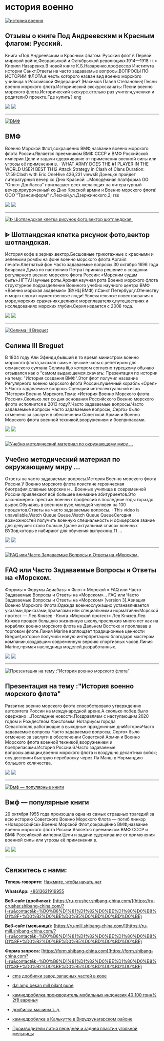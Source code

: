 # история военно

<a href="https://swt.shibang-china.com/?l=ru&img&k=%D0%B8%D1%81%D1%82%D0%BE%D1%80%D0%B8%D1%8F+%D0%B2%D0%BE%D0%B5%D0%BD%D0%BD%D0%BE" target="_blank">![история военно](http://static.shibang-china.com/all-800x300/1306.jpg)</a>

## Отзывы о книге Под Андреевским и Красным флагом: Русский.
Книга &#171;Под Андреевским и Красным флагом: Русский флот в Первой мировой войне,Февральской и Октябрьской революциях.1914—1918 гг.&#187; Кирилл Назаренко.В новой книге К.Б.Назаренко,профессор Института истории Санкт.Ответы на часто задаваемые вопросы.ВОПРОСЫ ПО ИСТОРИИ ФЛОТА.в честь которого назван вид военно морского училища в Российской Федерации? (Нахимов Павел Степанович)Песни военно морского флота.Исторический экскурсcкачать: Песни военно морского флота.Исторический экскурс.столько раз учителя,ученики и родителиО проекте.Где купить? eng


<a href="https://whatsapp.shibangsoft.com/WhatsApp.php" target="_blank" title="WhatsApp">![](http://static.shibang-china.com/icon/whatsapp.png)</a> <a href="https://swt.shibang-china.com/?l=ru&icon&k=%D0%B8%D1%81%D1%82%D0%BE%D1%80%D0%B8%D1%8F+%D0%B2%D0%BE%D0%B5%D0%BD%D0%BD%D0%BE" target="_blank">![](http://static.shibang-china.com/icon/chat-ru.png)</a>

---

<a href="https://swt.shibang-china.com/?l=ru&img&k=%D0%B8%D1%81%D1%82%D0%BE%D1%80%D0%B8%D1%8F+%D0%B2%D0%BE%D0%B5%D0%BD%D0%BD%D0%BE" target="_blank">![ВМФ](http://static.shibang-china.com/all-800x300/1268.jpg)</a>

## ВМФ
Военно Морской Флот,сокращённо ВМФ,название военно морского флота России.Является преемником ВМФ СССР и ВМФ Российской империи.Цели и задачи сдерживание от применения военной силы или угрозы её применения в.&nbsp;&#0183;&#32;WHAT ARMY DOES THE #1 PLAYER IN THE WORLD USE?! BEST TH12 Attack Strategy in Clash of Clans Duration: 17:59.Clash with Eric OneHive 426,231 viewsВ Донецке пройдет литературный вечер ко Дню Красной …Молодёжная платформа ОО &quot;Оплот Донбасса&quot; приглашает всех желающих на литературный вечер,приуроченный ко Дню Красной армии и Военно морского флота!ООО &quot;Трансинформ&quot; г.Лесной,ул.Дзержинского,2; rss


<a href="https://whatsapp.shibangsoft.com/WhatsApp.php" target="_blank" title="WhatsApp">![](http://static.shibang-china.com/icon/whatsapp.png)</a> <a href="https://swt.shibang-china.com/?l=ru&icon&k=%D0%B8%D1%81%D1%82%D0%BE%D1%80%D0%B8%D1%8F+%D0%B2%D0%BE%D0%B5%D0%BD%D0%BD%D0%BE" target="_blank">![](http://static.shibang-china.com/icon/chat-ru.png)</a>

---

<a href="https://swt.shibang-china.com/?l=ru&img&k=%D0%B8%D1%81%D1%82%D0%BE%D1%80%D0%B8%D1%8F+%D0%B2%D0%BE%D0%B5%D0%BD%D0%BD%D0%BE" target="_blank">![ᐈ Шотландская клетка рисунок фото,вектор шотландская.](http://static.shibang-china.com/all-800x300/390.jpg)</a>

## ᐈ Шотландская клетка рисунок фото,вектор шотландская.
История кофе в зернах.вектор.Бесшовные трикотажные с красными и зелеными ромбы на фоне военно морского флота.Аргайл печати.Клетчатый фон.Часто задаваемые вопросы.30 октября 1696 года Боярская Дума по настоянию Петра i приняла решение о создании регулярного военно морского флота России: &#171;Морским судам быть&#187;.НГТУ.Научные роты.Архивя научная рота Военно морского флота структурное подразделение Военного учебно научного центра ВМФ &#171;Военно морская академия&#187; (ВУНЦ ВМФ) г.Санкт Петербург,г.Отечеству и морю служат мужественные люди! Увлекательные повествования о море,морских сражениях,великих мореплавателях,путешествиях и исследованиях морских глубин.Серия издается с 2008 года.


<a href="https://whatsapp.shibangsoft.com/WhatsApp.php" target="_blank" title="WhatsApp">![](http://static.shibang-china.com/icon/whatsapp.png)</a> <a href="https://swt.shibang-china.com/?l=ru&icon&k=%D0%B8%D1%81%D1%82%D0%BE%D1%80%D0%B8%D1%8F+%D0%B2%D0%BE%D0%B5%D0%BD%D0%BD%D0%BE" target="_blank">![](http://static.shibang-china.com/icon/chat-ru.png)</a>

---

<a href="https://swt.shibang-china.com/?l=ru&img&k=%D0%B8%D1%81%D1%82%D0%BE%D1%80%D0%B8%D1%8F+%D0%B2%D0%BE%D0%B5%D0%BD%D0%BD%D0%BE" target="_blank">![Селима III Breguet](http://static.shibang-china.com/all-800x300/239.jpg)</a>

## Селима III Breguet
В 1804 году Али Эфенди,бывший в то время министром военно морского флота,заказал самые лучшие часы с репетиром для османского султана Селима iii,о котором согласно турецкому обычаю отзывался как о &quot;самом выдающемся.cкачать: Презентация по истории на тему: &quot;История создания ВМФ&quot;.Этот флот получил название Регулярного военно морского флота России.пушечный корабль &#171;Орел&#187; 5.Часто задаваемые вопросы.Сценарий интеллектуальной игры &quot;История Военно Морского.Тема: &#171;История Военно Морского флота России&#187;.Сколько лет со дня основания Российского Военно морского флота исполнится в 2013 году?.Часто задаваемые вопросы.Часто задаваемые вопросы.Часто задаваемые вопросы;.Серго&#187; было отмечено за заслуги в обеспечении Советской Армии и Военно Морского флота военной техникой,вооружением и боеприпасами.


<a href="https://whatsapp.shibangsoft.com/WhatsApp.php" target="_blank" title="WhatsApp">![](http://static.shibang-china.com/icon/whatsapp.png)</a> <a href="https://swt.shibang-china.com/?l=ru&icon&k=%D0%B8%D1%81%D1%82%D0%BE%D1%80%D0%B8%D1%8F+%D0%B2%D0%BE%D0%B5%D0%BD%D0%BD%D0%BE" target="_blank">![](http://static.shibang-china.com/icon/chat-ru.png)</a>

---

<a href="https://swt.shibang-china.com/?l=ru&img&k=%D0%B8%D1%81%D1%82%D0%BE%D1%80%D0%B8%D1%8F+%D0%B2%D0%BE%D0%B5%D0%BD%D0%BD%D0%BE" target="_blank">![Учебно методический материал по окружающему миру …](http://static.shibang-china.com/all-800x300/426.jpg)</a>

## Учебно методический материал по окружающему миру …
Ответы на часто задаваемые вопросы.История Военно морского флота России.У Военно морского флота поистине героическая биография,славные морские и …Военные училища в современной России привлекают всё большее внимание абитуриентов.Это закономерно: престиж военных профессий в последние годы гораздо вырос.Обучаясь в военном вузе,молодой человек на 100 процентов.Ответы на часто задаваемые вопросы.&nbsp;&#0183;&#32;This video is unavailable.Watch Queue Queue.Watch Queue QueueСегодня возможностей получить военную специальность и офицерское звание для девушек стало больше.Далее актуальный список военных ВУЗов,которые набирают для обучения выпускниц 11 …


<a href="https://whatsapp.shibangsoft.com/WhatsApp.php" target="_blank" title="WhatsApp">![](http://static.shibang-china.com/icon/whatsapp.png)</a> <a href="https://swt.shibang-china.com/?l=ru&icon&k=%D0%B8%D1%81%D1%82%D0%BE%D1%80%D0%B8%D1%8F+%D0%B2%D0%BE%D0%B5%D0%BD%D0%BD%D0%BE" target="_blank">![](http://static.shibang-china.com/icon/chat-ru.png)</a>

---

<a href="https://swt.shibang-china.com/?l=ru&img&k=%D0%B8%D1%81%D1%82%D0%BE%D1%80%D0%B8%D1%8F+%D0%B2%D0%BE%D0%B5%D0%BD%D0%BD%D0%BE" target="_blank">![FAQ или Часто Задаваемые Вопросы и Ответы на &#171;Морском.](http://static.shibang-china.com/all-800x300/71.jpg)</a>

## FAQ или Часто Задаваемые Вопросы и Ответы на &#171;Морском.
Форумы &#187; Форумы Авиабазы &#187; Флот &#187; Морской &#187; FAQ или Часто Задаваемые Вопросы и Ответы на &#171;Морском&#187;… FAQ или Часто Задаваемые Вопросы и Ответы на &#171;Морском&#187; [version 3].Авиация Военно Морского Флота:Одежда военнослужащих устанавливается указами,приказами,правилами или специальными нормативныМорской протест — Лев Князев&nbsp;&#0183;&#32;Книга &#171;Морской протест&#187; Лев Князев.Лев Князев прошел большую жизненную школу,прослужив много лет как на кораблях военно морского флота на Дальнем Востоке и проплавав в торговом флоте.Линия Marine воплощает традиционные ценности Breguet,которые получили новую интерпретацию благодаря мастерам компании,создавшим современную версию спортивных часов.Линия Marine,прямая наследница моделей,разработанных.


<a href="https://whatsapp.shibangsoft.com/WhatsApp.php" target="_blank" title="WhatsApp">![](http://static.shibang-china.com/icon/whatsapp.png)</a> <a href="https://swt.shibang-china.com/?l=ru&icon&k=%D0%B8%D1%81%D1%82%D0%BE%D1%80%D0%B8%D1%8F+%D0%B2%D0%BE%D0%B5%D0%BD%D0%BD%D0%BE" target="_blank">![](http://static.shibang-china.com/icon/chat-ru.png)</a>

---

<a href="https://swt.shibang-china.com/?l=ru&img&k=%D0%B8%D1%81%D1%82%D0%BE%D1%80%D0%B8%D1%8F+%D0%B2%D0%BE%D0%B5%D0%BD%D0%BD%D0%BE" target="_blank">![Презентация на тему :&quot;История военно морского флота&quot;](http://static.shibang-china.com/all-800x300/226.jpg)</a>

## Презентация на тему :&quot;История военно морского флота&quot;
Развитие военно морского флота способствовало утверждению авторитета России на международной арене.А сколько побед было одержано …Последние новости.Поздравляем с наступающим 2020 годом и Рождеством Христовым! Нотариусы города Севастополя,работающие в выходные праздничные дниИсторияЧасто задаваемые вопросы.Часто задаваемые вопросы;.Серго&#187; было отмечено за заслуги в обеспечении Советской Армии и Военно Морского флота военной техникой,вооружением и боеприпасами.История России.6.Часто задаваемые вопросы.авиации,военно морского флота и воздушно десантных войск; осуществили быструю переброску через Ла Манш в Нормандию большого количества.


<a href="https://whatsapp.shibangsoft.com/WhatsApp.php" target="_blank" title="WhatsApp">![](http://static.shibang-china.com/icon/whatsapp.png)</a> <a href="https://swt.shibang-china.com/?l=ru&icon&k=%D0%B8%D1%81%D1%82%D0%BE%D1%80%D0%B8%D1%8F+%D0%B2%D0%BE%D0%B5%D0%BD%D0%BD%D0%BE" target="_blank">![](http://static.shibang-china.com/icon/chat-ru.png)</a>

---

<a href="https://swt.shibang-china.com/?l=ru&img&k=%D0%B8%D1%81%D1%82%D0%BE%D1%80%D0%B8%D1%8F+%D0%B2%D0%BE%D0%B5%D0%BD%D0%BD%D0%BE" target="_blank">![Вмф — популярные книги](http://static.shibang-china.com/all-800x300/109.jpg)</a>

## Вмф — популярные книги
29 октября 1955 года произошла одна из самых страшных трагедий за всю историю Советского Военно Морского Флота — погиб линкор &#171;Новороссийск&#187;.Военно Морской Флот,сокращённо ВМФ,название военно морского флота России.Является преемником ВМФ СССР и ВМФ Российской империи.Цели и задачи сдерживание от применения военной силы или угрозы её применения в.

<a href="https://whatsapp.shibangsoft.com/WhatsApp.php" target="_blank" title="WhatsApp">![](http://static.shibang-china.com/icon/whatsapp.png)</a> <a href="https://swt.shibang-china.com/?l=ru&icon&k=%D0%B8%D1%81%D1%82%D0%BE%D1%80%D0%B8%D1%8F+%D0%B2%D0%BE%D0%B5%D0%BD%D0%BD%D0%BE" target="_blank">![](http://static.shibang-china.com/icon/chat-ru.png)</a>

---
## Свяжитесь с нами:

**Теперь говорите:** [Нажмите, чтобы начать чат](https://swt.shibang-china.com?l=ru&contact&k=%D0%B8%D1%81%D1%82%D0%BE%D1%80%D0%B8%D1%8F+%D0%B2%D0%BE%D0%B5%D0%BD%D0%BD%D0%BE)

**WhatsApp:**  [+8613621919955](https://whatsapp.shibangsoft.com/WhatsApp.php)

**Веб-сайт (дробилка):** [https://ru-crusher.shibang-china.com/](https://ru-crusher.shibang-china.com/?l=ru&contact&k=%D0%B8%D1%81%D1%82%D0%BE%D1%80%D0%B8%D1%8F+%D0%B2%D0%BE%D0%B5%D0%BD%D0%BD%D0%BE)

**Веб-сайт (мельница):** [https://ru-mill.shibang-china.com/](https://ru-mill.shibang-china.com/?l=ru&contact&k=%D0%B8%D1%81%D1%82%D0%BE%D1%80%D0%B8%D1%8F+%D0%B2%D0%BE%D0%B5%D0%BD%D0%BD%D0%BE)

**Форма запроса:** [https://form.shibang-china.com](https://form.shibang-china.com?l=ru&contact&k=%D0%B8%D1%81%D1%82%D0%BE%D1%80%D0%B8%D1%8F+%D0%B2%D0%BE%D0%B5%D0%BD%D0%BD%D0%BE)

* [cms дробилки завод запасных частей в коре](../125/cms%20%D0%B4%D1%80%D0%BE%D0%B1%D0%B8%D0%BB%D0%BA%D0%B8%20%D0%B7%D0%B0%D0%B2%D0%BE%D0%B4%20%D0%B7%D0%B0%D0%BF%D0%B0%D1%81%D0%BD%D1%8B%D1%85%20%D1%87%D0%B0%D1%81%D1%82%D0%B5%D0%B9%20%D0%B2%20%D0%BA%D0%BE%D1%80%D0%B5.md)

* [dal amp besan mill pilant pune](../124/dal%20amp%20besan%20mill%20pilant%20pune.md)

* [камнедробилка производитель мобильных индонезия 40 100 тонн% 2f8 варенья](../124/%D0%BA%D0%B0%D0%BC%D0%BD%D0%B5%D0%B4%D1%80%D0%BE%D0%B1%D0%B8%D0%BB%D0%BA%D0%B0%20%D0%BF%D1%80%D0%BE%D0%B8%D0%B7%D0%B2%D0%BE%D0%B4%D0%B8%D1%82%D0%B5%D0%BB%D1%8C%20%D0%BC%D0%BE%D0%B1%D0%B8%D0%BB%D1%8C%D0%BD%D1%8B%D1%85%20%D0%B8%D0%BD%D0%B4%D0%BE%D0%BD%D0%B5%D0%B7%D0%B8%D1%8F%2040%20100%20%D1%82%D0%BE%D0%BD%D0%BD%25%202f8%20%D0%B2%D0%B0%D1%80%D0%B5%D0%BD%D1%8C%D1%8F.md)

* [дробилка машины т. д.](../124/%D0%B4%D1%80%D0%BE%D0%B1%D0%B8%D0%BB%D0%BA%D0%B0%20%D0%BC%D0%B0%D1%88%D0%B8%D0%BD%D1%8B%20%D1%82.%20%D0%B4..md)

* [камнедробилка в Калькутте в Вирудхунагарском районе](../125/%D0%BA%D0%B0%D0%BC%D0%BD%D0%B5%D0%B4%D1%80%D0%BE%D0%B1%D0%B8%D0%BB%D0%BA%D0%B0%20%D0%B2%20%D0%9A%D0%B0%D0%BB%D1%8C%D0%BA%D1%83%D1%82%D1%82%D0%B5%20%D0%B2%20%D0%92%D0%B8%D1%80%D1%83%D0%B4%D1%85%D1%83%D0%BD%D0%B0%D0%B3%D0%B0%D1%80%D1%81%D0%BA%D0%BE%D0%BC%20%D1%80%D0%B0%D0%B9%D0%BE%D0%BD%D0%B5.md)

* [Производители литья передней и задней пластин угольной мельницы](../124/%D0%9F%D1%80%D0%BE%D0%B8%D0%B7%D0%B2%D0%BE%D0%B4%D0%B8%D1%82%D0%B5%D0%BB%D0%B8%20%D0%BB%D0%B8%D1%82%D1%8C%D1%8F%20%D0%BF%D0%B5%D1%80%D0%B5%D0%B4%D0%BD%D0%B5%D0%B9%20%D0%B8%20%D0%B7%D0%B0%D0%B4%D0%BD%D0%B5%D0%B9%20%D0%BF%D0%BB%D0%B0%D1%81%D1%82%D0%B8%D0%BD%20%D1%83%D0%B3%D0%BE%D0%BB%D1%8C%D0%BD%D0%BE%D0%B9%20%D0%BC%D0%B5%D0%BB%D1%8C%D0%BD%D0%B8%D1%86%D1%8B.md)